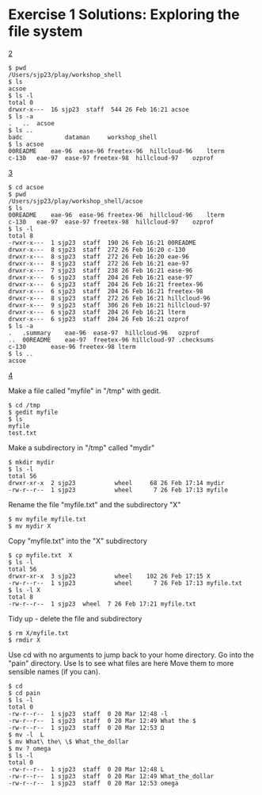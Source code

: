 

# Exercise 1 Solutions: Exploring the file system

[2](#ex2)

    $ pwd
    /Users/sjp23/play/workshop_shell
    $ ls
    acsoe
    $ ls -l
    total 0
    drwxr-x---  16 sjp23  staff  544 26 Feb 16:21 acsoe
    $ ls -a
    .	..	acsoe
    $ ls ..
    badc			dataman		workshop_shell
    $ ls acsoe
    00README	eae-96	ease-96	freetex-96	hillcloud-96	lterm
    c-130	eae-97	ease-97	freetex-98	hillcloud-97	ozprof

[3](#ex3)

    $ cd acsoe
    $ pwd
    /Users/sjp23/play/workshop_shell/acsoe
    $ ls
    00README	eae-96	ease-96	freetex-96	hillcloud-96	lterm
    c-130	eae-97	ease-97	freetex-98	hillcloud-97	ozprof
    $ ls -l
    total 8
    -rwxr-x---  1 sjp23  staff  190 26 Feb 16:21 00README
    drwxr-x---  8 sjp23  staff  272 26 Feb 16:20 c-130
    drwxr-x---  8 sjp23  staff  272 26 Feb 16:20 eae-96
    drwxr-x---  8 sjp23  staff  272 26 Feb 16:21 eae-97
    drwxr-x---  7 sjp23  staff  238 26 Feb 16:21 ease-96
    drwxr-x---  6 sjp23  staff  204 26 Feb 16:21 ease-97
    drwxr-x---  6 sjp23  staff  204 26 Feb 16:21 freetex-96
    drwxr-x---  6 sjp23  staff  204 26 Feb 16:21 freetex-98
    drwxr-x---  8 sjp23  staff  272 26 Feb 16:21 hillcloud-96
    drwxr-x---  9 sjp23  staff  306 26 Feb 16:21 hillcloud-97
    drwxr-x---  6 sjp23  staff  204 26 Feb 16:21 lterm
    drwxr-x---  6 sjp23  staff  204 26 Feb 16:21 ozprof
    $ ls -a
    .	.summary	eae-96	ease-97	 hillcloud-96	ozprof
    ..	00README	eae-97	freetex-96 hillcloud-97	.checksums	
    c-130		ease-96	freetex-98 lterm
    $ ls ..
    acsoe


[4](#ex4)

Make a file called "myfile" in "/tmp" with gedit.

    $ cd /tmp
    $ gedit myfile
    $ ls
    myfile
    test.txt

Make a subdirectory in "/tmp" called "mydir"

    $ mkdir mydir
    $ ls -l
    total 56
    drwxr-xr-x  2 sjp23           wheel     68 26 Feb 17:14 mydir
    -rw-r--r--  1 sjp23           wheel      7 26 Feb 17:13 myfile

Rename the file "myfile.txt" and the subdirectory "X"

    $ mv myfile myfile.txt
    $ mv mydir X

Copy "myfile.txt" into the "X" subdirectory

    $ cp myfile.txt  X
    $ ls -l
    total 56
    drwxr-xr-x  3 sjp23           wheel    102 26 Feb 17:15 X
    -rw-r--r--  1 sjp23           wheel      7 26 Feb 17:13 myfile.txt
    $ ls -l X
    total 8
    -rw-r--r--  1 sjp23  wheel  7 26 Feb 17:21 myfile.txt

Tidy up - delete the file and subdirectory

    $ rm X/myfile.txt 
    $ rmdir X



Use cd with no arguments to jump back to your home directory. Go into the "pain" directory.
Use ls to see what files are here Move them to more sensible names (if you can).

    $ cd
    $ cd pain
    $ ls -l
    total 0
    -rw-r--r--  1 sjp23  staff  0 20 Mar 12:48 -l
    -rw-r--r--  1 sjp23  staff  0 20 Mar 12:49 What the $
    -rw-r--r--  1 sjp23  staff  0 20 Mar 12:53 Ω
    $ mv -l  L
    $ mv What\ the\ \$ What_the_dollar
    $ mv ? omega
    $ ls -l
    total 0
    -rw-r--r--  1 sjp23  staff  0 20 Mar 12:48 L
    -rw-r--r--  1 sjp23  staff  0 20 Mar 12:49 What_the_dollar
    -rw-r--r--  1 sjp23  staff  0 20 Mar 12:53 omega  
